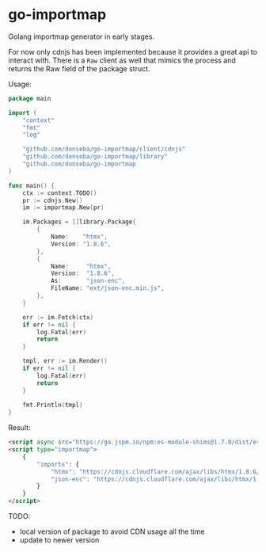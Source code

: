 # go-importmap
Golang importmap generator in early stages.

For now only cdnjs has been implemented because it provides a great api to interact with. 
There is a `Raw` client as well that mimics the process and returns the Raw field of the package struct. 

Usage:
```go
package main

import (
	"context"
	"fmt"
	"log"

	"github.com/donseba/go-importmap/client/cdnjs"
	"github.com/donseba/go-importmap/library"
	"github.com/donseba/go-importmap
)

func main() {
	ctx := context.TODO()
	pr := cdnjs.New()
	im := importmap.New(pr)

	im.Packages = []library.Package{
		{
			Name:    "htmx",
			Version: "1.8.6",
		},
		{
			Name:     "htmx",
			Version:  "1.8.6",
			As:       "json-enc",
			FileName: "ext/json-enc.min.js",
		},
	}

	err := im.Fetch(ctx)
	if err != nil {
		log.Fatal(err)
		return
	}

	tmpl, err := im.Render()
	if err != nil {
		log.Fatal(err)
		return
	}
	
	fmt.Println(tmpl)
}
```
Result: 
```html
<script async src="https://ga.jspm.io/npm:es-module-shims@1.7.0/dist/es-module-shims.js"></script>
<script type="importmap">
    {
        "imports": { 
            "htmx": "https://cdnjs.cloudflare.com/ajax/libs/htmx/1.8.6/htmx.min.js",
            "json-enc": "https://cdnjs.cloudflare.com/ajax/libs/htmx/1.8.6/ext/json-enc.min.js"
        }
    }
</script>
```

TODO: 
- local version of package to avoid CDN usage all the time
- update to newer version
